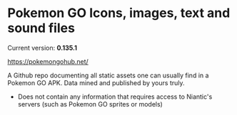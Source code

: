 # Pokemon GO Icons, images, text and sound files

Current version: **0.135.1**

https://pokemongohub.net/

A Github repo documenting all static assets one can usually find in a Pokemon GO APK. Data mined and published by yours truly. 

- Does not contain any information that requires access to Niantic's servers (such as Pokemon GO sprites or models)
